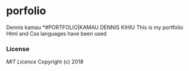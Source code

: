 # porfolio
Dennis kamau
*#PORTFOLIO|KAMAU DENNIS KIHIU
This is my portfolio 
Html and Css languages have been used
### License
*MIT Licence*
Copyright (c) 2018 
  
